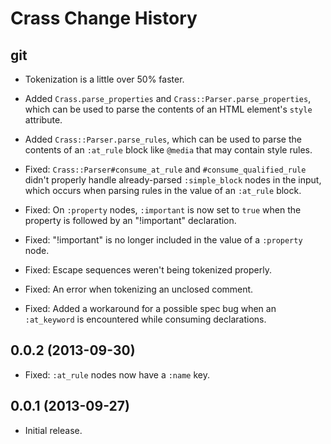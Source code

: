 Crass Change History
====================

git
---

* Tokenization is a little over 50% faster.

* Added `Crass.parse_properties` and `Crass::Parser.parse_properties`, which can
  be used to parse the contents of an HTML element's `style` attribute.

* Added `Crass::Parser.parse_rules`, which can be used to parse the contents of
  an `:at_rule` block like `@media` that may contain style rules.

* Fixed: `Crass::Parser#consume_at_rule` and `#consume_qualified_rule` didn't
  properly handle already-parsed `:simple_block` nodes in the input, which
  occurs when parsing rules in the value of an `:at_rule` block.

* Fixed: On `:property` nodes, `:important` is now set to `true` when the
  property is followed by an "!important" declaration.

* Fixed: "!important" is no longer included in the value of a `:property` node.

* Fixed: Escape sequences weren't being tokenized properly.

* Fixed: An error when tokenizing an unclosed comment.

* Fixed: Added a workaround for a possible spec bug when an `:at_keyword` is
  encountered while consuming declarations.


0.0.2 (2013-09-30)
------------------

* Fixed: `:at_rule` nodes now have a `:name` key.


0.0.1 (2013-09-27)
------------------

* Initial release.

